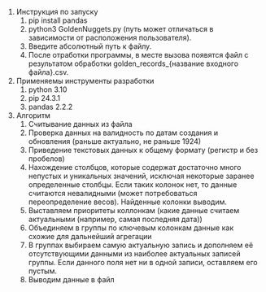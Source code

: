1. Инструкция по запуску
   1. pip install pandas
   2. python3 GoldenNuggets.py (путь может отличаться в зависимости от расположения пользователя).
   3. Введите абсолютный путь к файлу. 
   4. После отработки программы, в месте вызова появятся файл с результатом обработки golden_records_{название входного файла}.csv. 
2. Применяемы инструменты разработки
   1. python 3.10
   2. pip 24.3.1
   3. pandas 2.2.2
3. Алгоритм
   1. Считывание данных из файла
   2. Проверка данных на валидность по датам создания и обновления (раньше актуально, не раньше 1924)
   3. Приведение текстовых данных к общему формату (регистр и без пробелов)
   4. Нахождение столбцов, которые содержат достаточно много непустых и уникальных значений, исключая некоторые заранее определенные столбцы. Если таких колонок нет, то данные считаются невалидными (может потребоваться переопределение весов). Найденные колонки выводим.
   5. Выставляем приоритеты коллонкам (какие данные считаем актуальными (например, самая последняя дата))
   6. Объединяем в группы по ключевым колонкам данные как схожие для дальнейший агрегации
   7. В группах выбираем самую актуальную запись и дополняем её отсутствующими данными из наиболее актуальных записей группы. Если данного поля нет ни в одной записи, оставляем его пустым.
   8. Выводим данные в файл